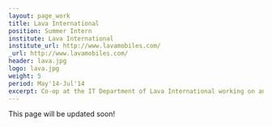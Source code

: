 ```yaml
---
layout: page_work
title: Lava International
position: Summer Intern
institute: Lava International
institute_url: http://www.lavamobiles.com/
_url: http://www.lavamobiles.com/
header: lava.jpg
logo: lava.jpg
weight: 5
period: May'14-Jul'14
excerpt: Co-op at the IT Department of Lava International working on and handling Tertiary Systems. Worked as a SAP ABAP Trainee in the Technical Team. Part of the team designing the call center system.
---
```

This page will be updated soon!